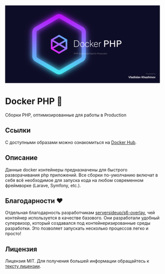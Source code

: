 
<p align="center"><img src="/art/header.png" alt="Social Card of Docker PHP"></p>

# Docker PHP 🐋

Сборки PHP, оптимизированные для работы в Production

## Ссылки

С доступными образами можно ознакомиться на [Docker Hub](https://hub.docker.com/repository/docker/khazhinov/docker-php).

## Описание

Данные docker контейнеры предназначены для быстрого разворачивания php приложений. Все сборки по-умолчанию включат в себя всё необходимое для запуска кода на любом современном фреймворке (Larave, Symfony, etc.).

## Благодарности ❤️

Отдельная благодарность разработчикам [serversideup/s6-overlay](https://github.com/serversideup/s6-overlay), чей контейнер используется в качестве базового.
Они разработали удобный супервизор, который создавался под контейнеризированные среды разработки.
Это позволяет запускать несколько процессов легко и просто!

## Лицензия

Лицензия MIT. Для получения большей информации обращайтесь к [тексту лицензии](LICENSE.md).

